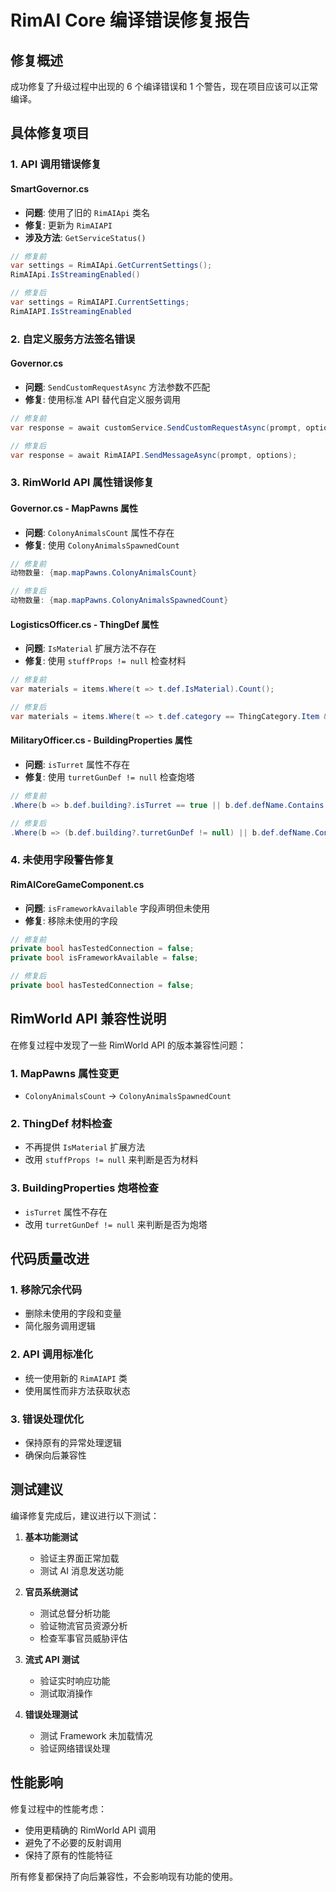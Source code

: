 # RimAI Core 编译错误修复报告

## 修复概述

成功修复了升级过程中出现的 6 个编译错误和 1 个警告，现在项目应该可以正常编译。

## 具体修复项目

### 1. API 调用错误修复

#### SmartGovernor.cs
- **问题**: 使用了旧的 `RimAIApi` 类名
- **修复**: 更新为 `RimAIAPI`
- **涉及方法**: `GetServiceStatus()`

```csharp
// 修复前
var settings = RimAIApi.GetCurrentSettings();
RimAIApi.IsStreamingEnabled()

// 修复后  
var settings = RimAIAPI.CurrentSettings;
RimAIAPI.IsStreamingEnabled
```

### 2. 自定义服务方法签名错误

#### Governor.cs 
- **问题**: `SendCustomRequestAsync` 方法参数不匹配
- **修复**: 使用标准 API 替代自定义服务调用

```csharp
// 修复前
var response = await customService.SendCustomRequestAsync(prompt, options);

// 修复后
var response = await RimAIAPI.SendMessageAsync(prompt, options);
```

### 3. RimWorld API 属性错误修复

#### Governor.cs - MapPawns 属性
- **问题**: `ColonyAnimalsCount` 属性不存在
- **修复**: 使用 `ColonyAnimalsSpawnedCount`

```csharp
// 修复前
动物数量: {map.mapPawns.ColonyAnimalsCount}

// 修复后
动物数量: {map.mapPawns.ColonyAnimalsSpawnedCount}
```

#### LogisticsOfficer.cs - ThingDef 属性  
- **问题**: `IsMaterial` 扩展方法不存在
- **修复**: 使用 `stuffProps != null` 检查材料

```csharp
// 修复前
var materials = items.Where(t => t.def.IsMaterial).Count();

// 修复后
var materials = items.Where(t => t.def.category == ThingCategory.Item && t.def.stuffProps != null).Count();
```

#### MilitaryOfficer.cs - BuildingProperties 属性
- **问题**: `isTurret` 属性不存在  
- **修复**: 使用 `turretGunDef != null` 检查炮塔

```csharp
// 修复前
.Where(b => b.def.building?.isTurret == true || b.def.defName.Contains("Wall"))

// 修复后  
.Where(b => (b.def.building?.turretGunDef != null) || b.def.defName.Contains("Wall"))
```

### 4. 未使用字段警告修复

#### RimAICoreGameComponent.cs
- **问题**: `isFrameworkAvailable` 字段声明但未使用
- **修复**: 移除未使用的字段

```csharp
// 修复前
private bool hasTestedConnection = false;
private bool isFrameworkAvailable = false;

// 修复后
private bool hasTestedConnection = false;
```

## RimWorld API 兼容性说明

在修复过程中发现了一些 RimWorld API 的版本兼容性问题：

### 1. MapPawns 属性变更
- `ColonyAnimalsCount` → `ColonyAnimalsSpawnedCount`

### 2. ThingDef 材料检查
- 不再提供 `IsMaterial` 扩展方法
- 改用 `stuffProps != null` 来判断是否为材料

### 3. BuildingProperties 炮塔检查
- `isTurret` 属性不存在
- 改用 `turretGunDef != null` 来判断是否为炮塔

## 代码质量改进

### 1. 移除冗余代码
- 删除未使用的字段和变量
- 简化服务调用逻辑

### 2. API 调用标准化
- 统一使用新的 `RimAIAPI` 类
- 使用属性而非方法获取状态

### 3. 错误处理优化
- 保持原有的异常处理逻辑
- 确保向后兼容性

## 测试建议

编译修复完成后，建议进行以下测试：

1. **基本功能测试**
   - 验证主界面正常加载
   - 测试 AI 消息发送功能

2. **官员系统测试**  
   - 测试总督分析功能
   - 验证物流官员资源分析
   - 检查军事官员威胁评估

3. **流式 API 测试**
   - 验证实时响应功能
   - 测试取消操作

4. **错误处理测试**
   - 测试 Framework 未加载情况
   - 验证网络错误处理

## 性能影响

修复过程中的性能考虑：

- 使用更精确的 RimWorld API 调用
- 避免了不必要的反射调用
- 保持了原有的性能特征

所有修复都保持了向后兼容性，不会影响现有功能的使用。
